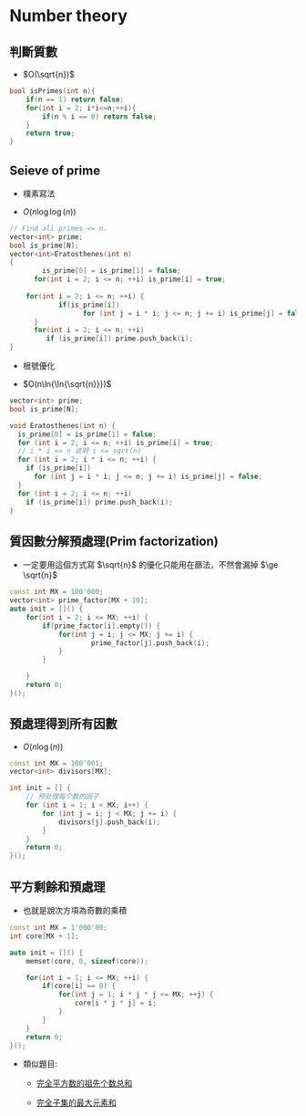 # Number theory

## 判斷質數

* $O(\sqrt{n})$

```cpp
bool isPrimes(int n){
    if(n == 1) return false;
    for(int i = 2; i*i<=n;++i){
        if(n % i == 0) return false;
    }
    return true;
}
```

## Seieve of prime

* 樸素寫法

* $O(n\log{\log{(n)}})$

```cpp
// Find all primes <= n.
vector<int> prime;
bool is_prime[N];
vector<int>Eratosthenes(int n)
{
		is_prime[0] = is_prime[1] = false;
	  for(int i = 2; i <= n; ++i) is_prime[i] = true;
	  
    for(int i = 2; i <= n; ++i) {
		    if(is_prime[i])
			      for (int j = i * i; j <= n; j += i) is_prime[j] = false;
	  }       
	  for(int i = 2; i <= n; ++i)
	     if (is_prime[i]) prime.push_back(i);
}
```

* 根號優化

* $O(n\ln{\ln{\sqrt{n}}})$

```cpp
vector<int> prime;
bool is_prime[N];

void Eratosthenes(int n) {
  is_prime[0] = is_prime[1] = false;
  for (int i = 2; i <= n; ++i) is_prime[i] = true;
  // i * i <= n 说明 i <= sqrt(n)
  for (int i = 2; i * i <= n; ++i) {
    if (is_prime[i])
      for (int j = i * i; j <= n; j += i) is_prime[j] = false;
  }
  for (int i = 2; i <= n; ++i)
    if (is_prime[i]) prime.push_back(i);
}
```

## 質因數分解預處理(Prim factorization)

* 一定要用這個方式寫 $\sqrt{n}$ 的優化只能用在篩法，不然會漏掉 $\ge \sqrt{n}$

```cpp
const int MX = 100'000;
vector<int> prime_factor[MX + 10];
auto init = []() {
    for(int i = 2; i <= MX; ++i) {
        if(prime_factor[i].empty()) {
            for(int j = i; j <= MX; j += i) {
		            prime_factor[j].push_back(i);
            }
        }

    }
    return 0;
}();
```

## 預處理得到所有因數

* $O(n\log{(n)})$

```cpp
const int MX = 100'001;
vector<int> divisors[MX];

int init = [] {
    // 预处理每个数的因子
    for (int i = 1; i < MX; i++) {
        for (int j = i; j < MX; j += i) {
            divisors[j].push_back(i);
        }
    }
    return 0;
}();
```

## 平方剩餘和預處理

* 也就是說次方項為奇數的乘積

```cpp
const int MX = 1'000'00;
int core[MX + 1];

auto init = []() {
    memset(core, 0, sizeof(core));

    for(int i = 1; i <= MX; ++i) {
        if(core[i] == 0) {
            for(int j = 1; i * j * j <= MX; ++j) {
                core[i * j * j] = i;
            }
        }
    }
    return 0;
}();
```

* 類似題目:

    * [完全平方数的祖先个数总和](https://leetcode.cn/problems/sum-of-perfect-square-ancestors/description/)

    * [完全子集的最大元素和](https://leetcode.cn/problems/maximum-element-sum-of-a-complete-subset-of-indices/description/)